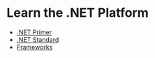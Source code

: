 # Learn the .NET Platform

* [.NET Primer](primer.md)
* [.NET Standard](dotnet-standard-library.md)
* [Frameworks](frameworks.md)
